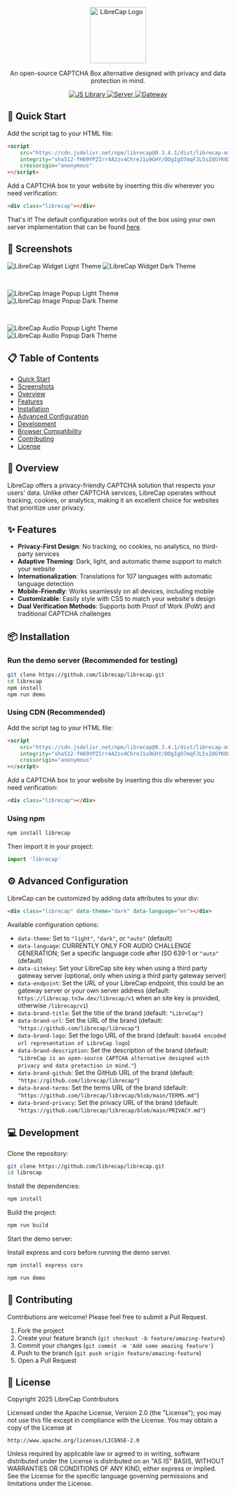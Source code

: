 <p align="center">
  <a href="https://github.com/librecap/librecap">
      <picture>
          <source height="128" media="(prefers-color-scheme: dark)" srcset="https://github.com/librecap/librecap/releases/download/v0.1.0-img/LibreCap-dark.webp">
          <source height="128" media="(prefers-color-scheme: light)" srcset="https://github.com/librecap/librecap/releases/download/v0.1.0-img/LibreCap-light.webp">
          <img height="128" alt="LibreCap Logo" src="https://github.com/librecap/librecap/releases/download/v0.1.0-img/LibreCap-light.webp">
      </picture>
  </a>
</p>

<p align="center">
  An open-source CAPTCHA Box alternative designed with privacy and data protection in mind.
</p>

<p align="center">
  <a href="https://github.com/librecap/librecap">
    <img src="https://img.shields.io/badge/JS_Library-blue?style=for-the-badge&logo=javascript" alt="JS Library">
  </a>
  <a href="https://github.com/librecap/librecap-server">
    <img src="https://img.shields.io/badge/Server-green?style=for-the-badge&logo=rust" alt="Server">
  </a>
  <a href="https://github.com/librecap/librecap-gateway">
    <img src="https://img.shields.io/badge/Gateway-red?style=for-the-badge&logo=linux" alt="Gateway">
  </a>
</p>

## 🚀 Quick Start

Add the script tag to your HTML file:

```html
<script
	src="https://cdn.jsdelivr.net/npm/librecap@0.3.4.1/dist/librecap-min.js"
	integrity="sha512-fH69YPZIrr4A2zv4ChreJ1u9GHY/DOgIgO7mqFJL5sZdGYK0XOT0zdu6CvFvcTJ0lZS68xtWth6/vjirI0tvhQ=="
	crossorigin="anonymous"
></script>
```

Add a CAPTCHA box to your website by inserting this div wherever you need verification:

```html
<div class="librecap"></div>
```

That's it! The default configuration works out of the box using your own server implementation that can be found [here](https://github.com/librecap/librecap-server).

## 📸 Screenshots

![LibreCap Widget Light Theme](https://github.com/librecap/librecap/releases/download/v0.2.8-img/widget-light.png)
![LibreCap Widget Dark Theme](https://github.com/librecap/librecap/releases/download/v0.2.8-img/widget-dark.png)

<br>

![LibreCap Image Popup Light Theme](https://github.com/librecap/librecap/releases/download/v0.3.0-img/image-popup-light.png)
![LibreCap Image Popup Dark Theme](https://github.com/librecap/librecap/releases/download/v0.3.0-img/image-popup-dark.png)

<br>

![LibreCap Audio Popup Light Theme](https://github.com/librecap/librecap/releases/download/v0.3.0-img/audio-popup-light.png)
![LibreCap Audio Popup Dark Theme](https://github.com/librecap/librecap/releases/download/v0.3.0-img/audio-popup-dark.png)

## 📋 Table of Contents

- [Quick Start](#-quick-start)
- [Screenshots](#-screenshots)
- [Overview](#-overview)
- [Features](#-features)
- [Installation](#-installation)
- [Advanced Configuration](#-advanced-configuration)
- [Development](#-development)
- [Browser Compatibility](#-browser-compatibility)
- [Contributing](#-contributing)
- [License](#-license)

## 🌟 Overview

LibreCap offers a privacy-friendly CAPTCHA solution that respects your users' data. Unlike other CAPTCHA services, LibreCap operates without tracking, cookies, or analytics, making it an excellent choice for websites that prioritize user privacy.

## ✨ Features

- **Privacy-First Design**: No tracking, no cookies, no analytics, no third-party services
- **Adaptive Theming**: Dark, light, and automatic theme support to match your website
- **Internationalization**: Translations for 107 languages with automatic language detection
- **Mobile-Friendly**: Works seamlessly on all devices, including mobile
- **Customizable**: Easily style with CSS to match your website's design
- **Dual Verification Methods**: Supports both Proof of Work (PoW) and traditional CAPTCHA challenges

## 📦 Installation

### Run the demo server (Recommended for testing)

```bash
git clone https://github.com/librecap/librecap.git
cd librecap
npm install
npm run demo
```

### Using CDN (Recommended)

Add the script tag to your HTML file:

```html
<script
	src="https://cdn.jsdelivr.net/npm/librecap@0.3.4.1/dist/librecap-min.js"
	integrity="sha512-fH69YPZIrr4A2zv4ChreJ1u9GHY/DOgIgO7mqFJL5sZdGYK0XOT0zdu6CvFvcTJ0lZS68xtWth6/vjirI0tvhQ=="
	crossorigin="anonymous"
></script>
```

Add a CAPTCHA box to your website by inserting this div wherever you need verification:

```html
<div class="librecap"></div>
```

### Using npm

```bash
npm install librecap
```

Then import it in your project:

```javascript
import 'librecap'
```

## ⚙️ Advanced Configuration

LibreCap can be customized by adding data attributes to your div:

```html
<div class="librecap" data-theme="dark" data-language="en"></div>
```

Available configuration options:

- `data-theme`: Set to `"light"`, `"dark"`, or `"auto"` (default)
- `data-language`: CURRENTLY ONLY FOR AUDIO CHALLENGE GENERATION; Set a specific language code after ISO 639-1 or `"auto"` (default)
- `data-sitekey`: Set your LibreCap site key when using a third party gateway server (optional, only when using a third party gateway server)
- `data-endpoint`: Set the URL of your LibreCap endpoint, this could be an gateway server or your own server address (default: `https://librecap.tn3w.dev/librecap/v1` when an site key is provided, otherwise `/librecap/v1`)
- `data-brand-title`: Set the title of the brand (default: `"LibreCap"`)
- `data-brand-url`: Set the URL of the brand (default: `"https://github.com/librecap/librecap"`)
- `data-brand-logo`: Set the logo URL of the brand (default: `base64 encoded url representation of LibreCap logo`)
- `data-brand-description`: Set the description of the brand (default: `"LibreCap is an open-source CAPTCHA alternative designed with privacy and data protection in mind."`)
- `data-brand-github`: Set the GitHub URL of the brand (default: `"https://github.com/librecap/librecap"`)
- `data-brand-terms`: Set the terms URL of the brand (default: `"https://github.com/librecap/librecap/blob/main/TERMS.md"`)
- `data-brand-privacy`: Set the privacy URL of the brand (default: `"https://github.com/librecap/librecap/blob/main/PRIVACY.md"`)

## 💻 Development

Clone the repository:

```bash
git clone https://github.com/librecap/librecap.git
cd librecap
```

Install the dependencies:

```bash
npm install
```

Build the project:

```bash
npm run build
```

Start the demo server:

Install express and cors before running the demo server.

```bash
npm install express cors
```

```bash
npm run demo
```

## 👥 Contributing

Contributions are welcome! Please feel free to submit a Pull Request.

1. Fork the project
2. Create your feature branch (`git checkout -b feature/amazing-feature`)
3. Commit your changes (`git commit -m 'Add some amazing feature'`)
4. Push to the branch (`git push origin feature/amazing-feature`)
5. Open a Pull Request

## 📄 License

Copyright 2025 LibreCap Contributors

Licensed under the Apache License, Version 2.0 (the "License");
you may not use this file except in compliance with the License.
You may obtain a copy of the License at

    http://www.apache.org/licenses/LICENSE-2.0

Unless required by applicable law or agreed to in writing, software
distributed under the License is distributed on an "AS IS" BASIS,
WITHOUT WARRANTIES OR CONDITIONS OF ANY KIND, either express or implied.
See the License for the specific language governing permissions and
limitations under the License.
